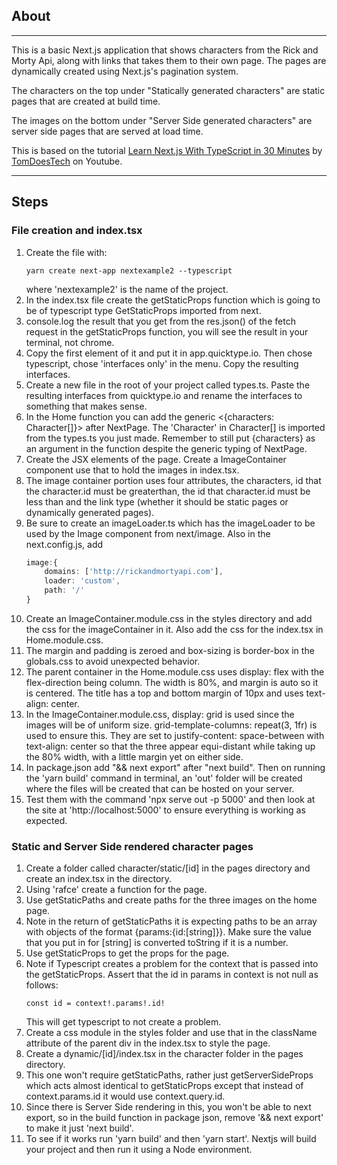 ## About
---

This is a basic Next.js application that shows characters from the Rick and Morty Api, along with links that takes them to their own page. The pages are dynamically  created using Next.js's pagination system.

The characters on the top under "Statically generated characters" are static pages that are created at build time.

The images on the bottom under "Server Side generated characters" are server side pages that are served at load time.

This is based on the tutorial [Learn Next.js With TypeScript in 30 Minutes](https://www.youtube.com/watch?v=OTuHnVvxTDs) by [TomDoesTech](https://www.youtube.com/c/TomDoesTech) on Youtube.

---
## Steps

### File creation and index.tsx

1. Create the file with: 
    ```
    yarn create next-app nextexample2 --typescript
    ```
    where 'nextexample2' is the name of the project.
1. In the index.tsx file create the getStaticProps function which is going to be of typescript type GetStaticProps imported from next.
1. console.log the result that you get from the res.json() of the fetch request in the getStaticProps function, you will see the result in your terminal, not chrome.
1. Copy the first element of it and put it in app.quicktype.io. Then chose typescript, chose 'interfaces only' in the menu. Copy the resulting interfaces.
1. Create a new file in the root of your project called types.ts. Paste the resulting interfaces from quicktype.io and rename the interfaces to something that makes sense. 
1. In the Home function you can add the generic <{characters: Character[]}> after NextPage. The 'Character' in Character[] is imported from the types.ts you just made. Remember to still put {characters} as an argument in the function despite the generic typing of NextPage.
1. Create the JSX elements of the page. Create a ImageContainer component use that to hold the images in index.tsx.
1. The image container portion uses four attributes, the characters, id that the character.id must be greaterthan, the id that character.id must be less than and the link type (whether it should be static pages or dynamically generated pages).
1. Be sure to create an imageLoader.ts which has the imageLoader to be used by the Image component from next/image. Also in the next.config.js, add
    ```typescript
    image:{
        domains: ['http://rickandmortyapi.com'],
        loader: 'custom',
        path: '/'
    }
    ```
1. Create an ImageContainer.module.css in the styles directory and add the css for the imageContainer in it. Also add the css for the index.tsx in Home.module.css.
1. The margin and padding is zeroed and box-sizing is border-box in the globals.css to avoid unexpected behavior.
1. The parent container in the Home.module.css uses display: flex with the flex-direction being column. The width is 80%, and margin is auto so it is centered. The title has a top and bottom margin of 10px and uses text-align: center.
1. In the ImageContainer.module.css, display: grid is used since the images will be of uniform size. grid-template-columns: repeat(3, 1fr) is used to ensure this. They are set to justify-content: space-between with text-align: center so that the three appear equi-distant while taking up the 80% width, with a little margin yet on either side.  
1. In package.json add "&& next export" after "next build". Then on running the 'yarn build' command in terminal, an 'out' folder will be created where the files will be created that can be hosted on your server.
1. Test them with the command 'npx serve out -p 5000' and then look at the site at 'http://localhost:5000' to ensure everything is working as expected.

### Static and Server Side rendered character pages

1. Create a folder called character/static/[id] in the pages directory and create an index.tsx in the directory.
1. Using 'rafce' create a function for the page.
1. Use getStaticPaths and create paths for the three images on the home page.
1. Note in the return of getStaticPaths it is expecting paths to be an array with objects of the format {params:{id:[string]}}. Make sure the value that you put in for [string] is converted toString if it is a number.
1. Use getStaticProps to get the props for the page.
1. Note if Typescript creates a problem for the context that is passed into the getStaticProps. Assert that the id in params in context is not null as follows:
    ```
    const id = context!.params!.id!
    ```
    This will get typescript to not create a problem.
1. Create a css module in the styles folder and use that in the className attribute of the parent div in the index.tsx to style the page.
1. Create a dynamic/[id]/index.tsx in the character folder in the pages directory.
1. This one won't require getStaticPaths, rather just getServerSideProps which acts almost identical to getStaticProps except that instead of context.params.id it would use context.query.id.
1. Since there is Server Side rendering in this, you won't be able to next export, so in the build function in package json, remove '&& next export' to make it just 'next build'.
1. To see if it works run 'yarn build' and then 'yarn start'. Nextjs will build your project and then run it using a Node environment. 
